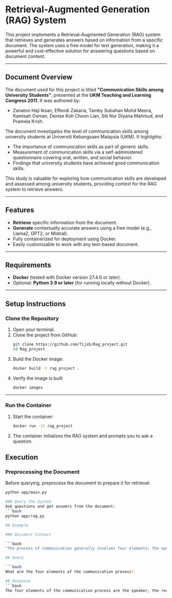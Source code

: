 # Retrieval-Augmented Generation (RAG) System

This project implements a Retrieval-Augmented Generation (RAG) system that retrieves and generates answers based on information from a specific document. The system uses a free model for text generation, making it a powerful and cost-effective solution for answering questions based on document content.

---

## Document Overview

The document used for this project is titled **"Communication Skills among University Students"**, presented at the **UKM Teaching and Learning Congress 2011**. It was authored by:

- Zanaton Haji Iksan, Effendi Zakaria, Tamby Subahan Mohd Meera, Kamisah Osman, Denise Koh Choon Lian, Siti Nur Diyana Mahmud, and Pramela Krish.

The document investigates the level of communication skills among university students at Universiti Kebangsaan Malaysia (UKM). It highlights:

- The importance of communication skills as part of generic skills.
- Measurement of communication skills via a self-administered questionnaire covering oral, written, and social behavior.
- Findings that university students have achieved good communication skills.

This study is valuable for exploring how communication skills are developed and assessed among university students, providing context for the RAG system to retrieve answers.

---

## Features
- **Retrieve** specific information from the document.
- **Generate** contextually accurate answers using a free model (e.g., Llama2, GPT2, or Mistral).
- Fully containerized for deployment using Docker.
- Easily customizable to work with any text-based document.

---

## Requirements
- **Docker** (tested with Docker version 27.4.0 or later).
- Optional: **Python 3.9 or later** (for running locally without Docker).

---

## Setup Instructions

### Clone the Repository
1. Open your terminal.
2. Clone the project from GitHub:
   ```bash
   git clone https://github.com/Tijo5/Rag_project.git
   cd Rag_project
3. Build the Docker image:
   ```bash
   docker build -t rag_project .
5. Verify the image is built
   ```bash
   docker images

---

### Run the Container
1. Start the container:
   ```bash
   docker run -it rag_project
3. The container initializes the RAG system and prompts you to ask a question.


## Execution

### Preprocessing the Document
Before querying, preprocess the document to prepare it for retrieval:
  ```bash
  python app/main.py

### Query the System
Ask questions and get answers from the document:
  ```bash
  python app/rag.py

## Exemple

### Document Context

```bash
"The process of communication generally involves four elements: the speaker, the receiver, the communication channel, and feedback."

## Query

```bash
What are the four elements of the communication process?

## Response
```bash
The four elements of the communication process are the speaker, the receiver, the communication channel, and feedback.

